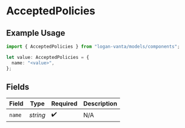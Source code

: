 # AcceptedPolicies

## Example Usage

```typescript
import { AcceptedPolicies } from "logan-vanta/models/components";

let value: AcceptedPolicies = {
  name: "<value>",
};
```

## Fields

| Field              | Type               | Required           | Description        |
| ------------------ | ------------------ | ------------------ | ------------------ |
| `name`             | *string*           | :heavy_check_mark: | N/A                |